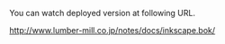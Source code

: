 You can watch deployed version at following URL.

http://www.lumber-mill.co.jp/notes/docs/inkscape.bok/
